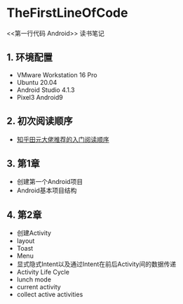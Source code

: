 # TheFirstLineOfCode
<<第一行代码 Android>> 读书笔记

## 1. 环境配置

- VMware Workstation 16 Pro
- Ubuntu 20.04
- Android Studio 4.1.3
- Pixel3 Android9

## 2. 初次阅读顺序

- [知乎田元大佬推荐的入门阅读顺序](https://www.zhihu.com/question/27596017/answer/80319302)

## 3. 第1章

- 创建第一个Android项目
- Android基本项目结构

## 4. 第2章

- 创建Activity
- layout
- Toast
- Menu
- 显式隐式Intent以及通过Intent在前后Activity间的数据传递
- Activity Life Cycle
- lunch mode
- current activity
- collect active activities

